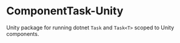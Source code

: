 # ComponentTask-Unity

Unity package for running dotnet `Task` and `Task<T>` scoped to Unity components.
